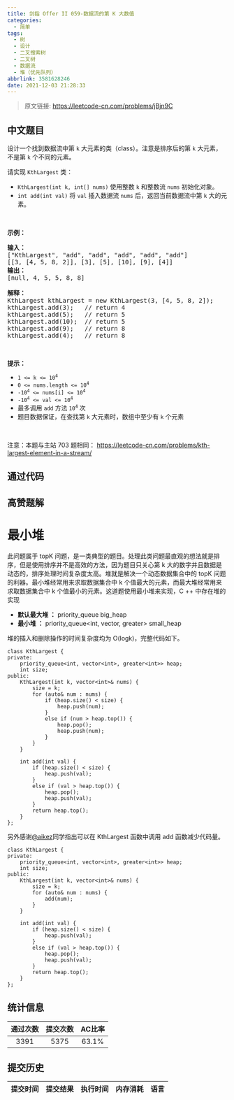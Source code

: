 ```yaml
---
title: 剑指 Offer II 059-数据流的第 K 大数值
categories:
  - 简单
tags:
  - 树
  - 设计
  - 二叉搜索树
  - 二叉树
  - 数据流
  - 堆（优先队列）
abbrlink: 3581628246
date: 2021-12-03 21:28:33
---
```


> 原文链接: https://leetcode-cn.com/problems/jBjn9C




## 中文题目
<div><p>设计一个找到数据流中第 <code>k</code> 大元素的类（class）。注意是排序后的第 <code>k</code> 大元素，不是第 <code>k</code> 个不同的元素。</p>

<p>请实现 <code>KthLargest</code>&nbsp;类：</p>

<ul>
	<li><code>KthLargest(int k, int[] nums)</code> 使用整数 <code>k</code> 和整数流 <code>nums</code> 初始化对象。</li>
	<li><code>int add(int val)</code> 将 <code>val</code> 插入数据流 <code>nums</code> 后，返回当前数据流中第 <code>k</code> 大的元素。</li>
</ul>

<p>&nbsp;</p>

<p><strong>示例：</strong></p>

<pre>
<strong>输入：</strong>
[&quot;KthLargest&quot;, &quot;add&quot;, &quot;add&quot;, &quot;add&quot;, &quot;add&quot;, &quot;add&quot;]
[[3, [4, 5, 8, 2]], [3], [5], [10], [9], [4]]
<strong>输出：</strong>
[null, 4, 5, 5, 8, 8]

<strong>解释：</strong>
KthLargest kthLargest = new KthLargest(3, [4, 5, 8, 2]);
kthLargest.add(3);   // return 4
kthLargest.add(5);   // return 5
kthLargest.add(10);  // return 5
kthLargest.add(9);   // return 8
kthLargest.add(4);   // return 8
</pre>

<p>&nbsp;</p>

<p><strong>提示：</strong></p>

<ul>
	<li><code>1 &lt;= k &lt;= 10<sup>4</sup></code></li>
	<li><code>0 &lt;= nums.length &lt;= 10<sup>4</sup></code></li>
	<li><code>-10<sup>4</sup> &lt;= nums[i] &lt;= 10<sup>4</sup></code></li>
	<li><code>-10<sup>4</sup> &lt;= val &lt;= 10<sup>4</sup></code></li>
	<li>最多调用 <code>add</code> 方法 <code>10<sup>4</sup></code> 次</li>
	<li>题目数据保证，在查找第 <code>k</code> 大元素时，数组中至少有 <code>k</code> 个元素</li>
</ul>

<p>&nbsp;</p>

<p><meta charset="UTF-8" />注意：本题与主站 703&nbsp;题相同：&nbsp;<a href="https://leetcode-cn.com/problems/kth-largest-element-in-a-stream/">https://leetcode-cn.com/problems/kth-largest-element-in-a-stream/</a></p>
</div>

## 通过代码
<RecoDemo>
</RecoDemo>


## 高赞题解
# **最小堆**
此问题属于 topK 问题，是一类典型的题目。处理此类问题最直观的想法就是排序，但是使用排序并不是高效的方法，因为题目只关心第 k 大的数字并且数据是动态的，排序处理时间复杂度太高。堆就是解决一个动态数据集合中的 topK 问题的利器。最小堆经常用来求取数据集合中 k 个值最大的元素，而最大堆经常用来求取数据集合中 k 个值最小的元素。这道题使用最小堆来实现，C ++ 中存在堆的实现
- **默认最大堆 ：** priority_queue<int> big_heap
- **最小堆 ：**    priority_queue<int, vector<int>, greater<int>> small_heap

堆的插入和删除操作的时间复杂度均为 O(logk)，完整代码如下。
```
class KthLargest {
private:
    priority_queue<int, vector<int>, greater<int>> heap;
    int size;
public:
    KthLargest(int k, vector<int>& nums) {
        size = k;
        for (auto& num : nums) {
            if (heap.size() < size) {
                heap.push(num);
            }
            else if (num > heap.top()) {
                heap.pop();
                heap.push(num);
            }
        }
    }
    
    int add(int val) {
        if (heap.size() < size) {
            heap.push(val);
        }
        else if (val > heap.top()) {
            heap.pop();
            heap.push(val);
        }
        return heap.top();
    }
};
```

另外感谢[@aikez](/u/aikez/)同学指出可以在 KthLargest 函数中调用 add 函数减少代码量。
```
class KthLargest {
private:
    priority_queue<int, vector<int>, greater<int>> heap;
    int size;
public:
    KthLargest(int k, vector<int>& nums) {
        size = k;
        for (auto& num : nums) {
            add(num);
        }
    }
    
    int add(int val) {
        if (heap.size() < size) {
            heap.push(val);
        }
        else if (val > heap.top()) {
            heap.pop();
            heap.push(val);
        }
        return heap.top();
    }
};
```


## 统计信息
| 通过次数 | 提交次数 | AC比率 |
| :------: | :------: | :------: |
|    3391    |    5375    |   63.1%   |

## 提交历史
| 提交时间 | 提交结果 | 执行时间 |  内存消耗  | 语言 |
| :------: | :------: | :------: | :--------: | :--------: |

